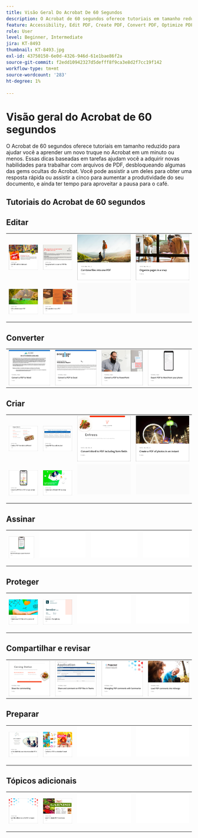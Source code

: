 ```yaml
---
title: Visão Geral Do Acrobat De 60 Segundos
description: O Acrobat de 60 segundos oferece tutoriais em tamanho reduzido para ajudar você a aprender um novo truque no Acrobat em um minuto ou menos
feature: Accessibility, Edit PDF, Create PDF, Convert PDF, Optimize PDF, Sign, Security, Share, Collaboration
role: User
level: Beginner, Intermediate
jira: KT-8493
thumbnail: KT-8493.jpg
exl-id: 43750150-6e0d-4326-946d-61e1bae86f2a
source-git-commit: f2edd10942327d5defff8f9ca3e8d2f7cc19f142
workflow-type: tm+mt
source-wordcount: '283'
ht-degree: 1%

---
```


# Visão geral do Acrobat de 60 segundos

O Acrobat de 60 segundos oferece tutoriais em tamanho reduzido para ajudar você a aprender um novo truque no Acrobat em um minuto ou menos. Essas dicas baseadas em tarefas ajudam você a adquirir novas habilidades para trabalhar com arquivos de PDF, desbloqueando algumas das gems ocultas do Acrobat. Você pode assistir a um deles para obter uma resposta rápida ou assistir a cinco para aumentar a produtividade do seu documento, e ainda ter tempo para aproveitar a pausa para o café.

## Tutoriais do Acrobat de 60 segundos

## Editar

<table style="table-layout:fixed">
<tr>
   <td>
    <a href="edit.md">
      <img alt="Editar PDF com o Acrobat Web" src="../assets/60-edit-web.png" />
    </a>
  </td>
  <td>
    <a href="textrecognition.md">
      <img alt="Reconhecer texto em um arquivo PDF digitalizado" src="../assets/60-ocr.png" />
    </a>
  </td>
  <td>
    <a href="combine-to-one-pdf.md">
      <img alt="Combine arquivos em um PDF" src="../assets/60-combine.png" />
    </a>
  </td>
   <td>
    <a href="organize.md">
      <img alt="Organize páginas rapidamente" src="../assets/60-organize.png" />
    </a>
  </td>
</tr>
<tr>
  <td>
    <a href="editphoto.md">
      <img alt="Edite uma foto em seu PDF" src="../assets/60-edit-photo.png" />
    </a>
  </td>
  <td>
    <a href="editgraphic.md">
      <img alt="Editar um gráfico no seu PDF" src="../assets/60-edit-graphic.png" />
    </a>
  </td>
  <td>
      <img alt="Espaçador" src="../assets/Grayspacer.png" />
        <div>
        <br>
  </td>
  <td>
      <img alt="Espaçador" src="../assets/Grayspacer.png" />
        <div>
        <br>
  </td>
</tr>
</table>

## Converter

<table style="table-layout:fixed">
<tr>
  <td>
    <a href="convert-pdf-word.md">
      <img alt="Converter um PDF em Word" src="../assets/60-convert-word.png" />
    </a>
  </td>
 <td>
    <a href="convert-pdf-excel.md">
      <img alt="Converter um PDF em Excel" src="../assets/60-convert-excel.png" />
    </a>
  </td>
  <td>
    <a href="convert-pdf-powerpoint.md">
      <img alt="Converter um PDF em PowerPoint" src="../assets/60-convert-pptx.png" />
    </a>
  </td>
  <td>
    <a href="exportwordphone.md">
      <img alt="Export PDF para o Word do seu telefone" src="../assets/60-export-word-phone.png" />
    </a>
  </td>
</tr>
</table>

## Criar

<table style="table-layout:fixed">
<tr>
  <td>
    <a href="word-to-pdf.md">
      <img alt="Criar um PDF a partir do Microsoft Word" src="../assets/60-create-word.png" />
    </a>
  </td>
  <td>
    <a href="create-from-acrobat.md">
      <img alt="Criar PDF a partir do Acrobat" src="../assets/60-create-acrobat.png" />
    </a>
  <td>
    <a href="wordform.md">
      <img alt="Converter Word em PDF incluindo campos de formulário" src="../assets/60-convert-word-form.png" />
    </a>
  </td>
  <td>
      <a href="photo.md">
        <img alt="Crie um PDF de fotos em um instante" src="../assets/60-create-photos.png" />
      </a>
  </td>
</tr>
<tr>
  <td>
    <a href="phone.md">
      <img alt="Converter um arquivo PPT em PDF no telefone" src="../assets/60-ppt-phone.png" />
    </a>
  </td>
  <td>
      <a href="optimize.md">
        <img alt="Crie arquivos de PDF mais eficientes em um piscar de olhos" src="../assets/60-efficient.png" />
      </a>
  </td>
  <td>
      <img alt="Espaçador" src="../assets/Grayspacer.png" />
        <div>
        <br>
  </td>
  <td>
      <img alt="Espaçador" src="../assets/Grayspacer.png" />
        <div>
        <br>
  </td>
</tr>
</table>

## Assinar

<table style="table-layout:fixed">
<tr>
  <td>
    <a href="sign.md">
      <img alt="Assinar eletronicamente um documento em papel" src="../assets/60-electronically-sign.png" />
    </a>
  </td>
  <td>
      <img alt="Espaçador" src="../assets/Whitespacer.png" />
        <div>
        <br>
  </td>
  <td>
      <img alt="Espaçador" src="../assets/Whitespacer.png" />
        <div>
        <br>
  </td>
  <td>
      <img alt="Espaçador" src="../assets/Whitespacer.png" />
        <div>
        <br>
  </td>
</tr>
</table>

## Proteger

<table style="table-layout:fixed">
<tr>
  <td>
    <a href="protect.md">
      <img alt="Protect seus arquivos de PDF com uma senha" src="../assets/60-protect.png" />
    </a>
  </td>
  <td>
    <a href="redaction.md">
      <img alt="Redação: o caminho certo" src="../assets/60-redaction.png" />
    </a>
  </td>
  <td>
      <img alt="Espaçador" src="../assets/Whitespacer.png" />
        <div>
        <br>
  </td>
  <td>
      <img alt="Espaçador" src="../assets/Whitespacer.png" />
        <div>
        <br>
  </td>
</tr>
</table>

## Compartilhar e revisar

<table style="table-layout:fixed">
<tr>
  <td>
    <a href="share-comment.md">
      <img alt="Compartilhe um PDF para comentários" src="../assets/60-share.png" />
    </a>
  </td>
  <td>
    <a href="share-comment-teams.md">
      <img alt="Compartilhar e comentar em arquivos PDF no Teams" src="../assets/60-teams.png" />
    </a>
  </td>
  <td>
    <a href="summarize-comments.md">
      <img alt="Comentários de PDF de disputa com Resumir" src="../assets/60-summarize.png" />
    </a>
  </td>
   <td>
    <a href="indesign.md">
      <img alt="Carregar comentários de PDF no InDesign" src="../assets/60-indesign.png" />
    </a>
  </td>
</tr>
</table>

## Preparar

<table style="table-layout:fixed">
<tr>
  <td>
    <a href="accessible.md">
      <img alt="Permitir que o Acrobat ajude você a criar PDF acessíveis" src="../assets/60-accessible.png" />
    </a>
  </td>
 <td>
    <a href="conform.md">
      <img alt="Conformidade de um PDF com um formato padrão" src="../assets/60-conform.png" />
    </a>
  </td>
  <td>
      <img alt="Espaçador" src="../assets/Whitespacer.png" />
        <div>
        <br>
  </td>
  <td>
      <img alt="Espaçador" src="../assets/Whitespacer.png" />
        <div>
        <br>
  </td>
</tr>
</table>

## Tópicos adicionais

<table style="table-layout:fixed">
<tr>
  <td>
    <a href="compare.md">
      <img alt="Identifique as diferenças com a Comparação de PDF" src="../assets/60-compare.png" />
    </a>
  </td>
 <td>
    <a href="search.md">
      <img alt="Pesquisar vários arquivos de PDF de uma só vez" src="../assets/60-search.png" />
    </a>
  </td>
  <td>
      <img alt="Espaçador" src="../assets/Whitespacer.png" />
        <div>
        <br>
  </td>
  <td>
      <img alt="Espaçador" src="../assets/Whitespacer.png" />
        <div>
        <br>
  </td>
</tr>
</table>
